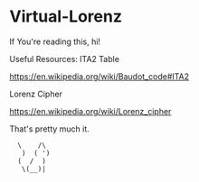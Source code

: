 # Virtual-Lorenz
If You're reading this, hi!

Useful Resources:
ITA2 Table

https://en.wikipedia.org/wiki/Baudot_code#ITA2

Lorenz Cipher

https://en.wikipedia.org/wiki/Lorenz_cipher


That's pretty much it.

      \    /\
       )  ( ')
      (  /  )
       \(__)|
